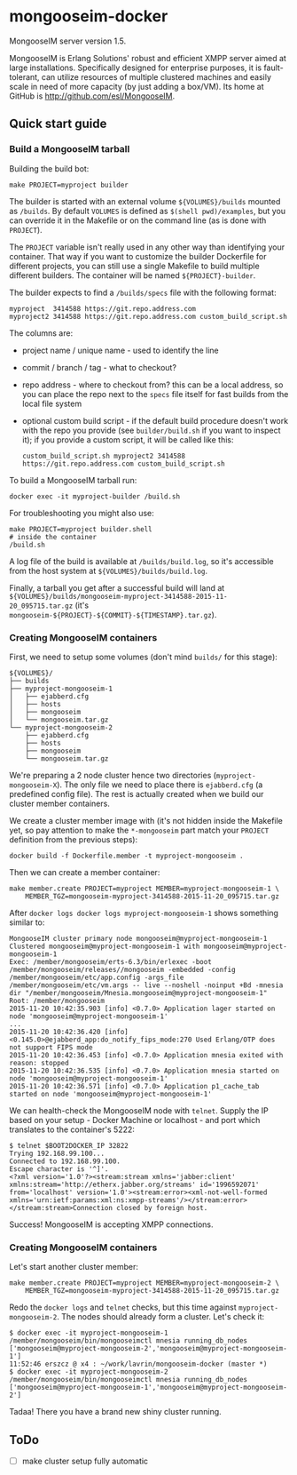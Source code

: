 # mongooseim-docker

MongooseIM server version 1.5.  

MongooseIM is Erlang Solutions' robust and efficient XMPP server aimed at large installations.
Specifically designed for enterprise purposes,
it is fault-tolerant, can utilize resources of multiple clustered machines and easily scale in need of more capacity (by just adding a box/VM).
Its home at GitHub is http://github.com/esl/MongooseIM.


## Quick start guide


### Build a MongooseIM tarball

Building the build bot:

```
make PROJECT=myproject builder
```

The builder is started with an external volume `${VOLUMES}/builds` mounted as `/builds`.
By default `VOLUMES` is defined as `$(shell pwd)/examples`,
but you can override it in the Makefile or on the command line (as is done with `PROJECT`).

The `PROJECT` variable isn't really used in any other way than identifying your container.
That way if you want to customize the builder Dockerfile for different projects,
you can still use a single Makefile to build multiple different builders.
The container will be named `${PROJECT}-builder`.

The builder expects to find a `/builds/specs` file with the following format:

```
myproject  3414588 https://git.repo.address.com
myproject2 3414588 https://git.repo.address.com custom_build_script.sh
```

The columns are:

-   project name / unique name - used to identify the line

-   commit / branch / tag - what to checkout?

-   repo address - where to checkout from? this can be a local address, so
    you can place the repo next to the `specs` file itself for fast builds
    from the local file system

-   optional custom build script - if the default build procedure doesn't
    work with the repo you provide
    (see `builder/build.sh` if you want to inspect it);
    if you provide a custom script, it will be called like this:

    ```
    custom_build_script.sh myproject2 3414588 https://git.repo.address.com custom_build_script.sh
    ```

To build a MongooseIM tarball run:

```
docker exec -it myproject-builder /build.sh
```

For troubleshooting you might also use:

```
make PROJECT=myproject builder.shell
# inside the container
/build.sh
```

A log file of the build is available at `/builds/build.log`,
so it's accessible from the host system at `${VOLUMES}/builds/build.log`.

Finally, a tarball you get after a successful build will land
at `${VOLUMES}/builds/mongooseim-myproject-3414588-2015-11-20_095715.tar.gz`
(it's `mongooseim-${PROJECT}-${COMMIT}-${TIMESTAMP}.tar.gz`).


### Creating MongooseIM containers

First, we need to setup some volumes (don't mind `builds/` for this stage):

```
${VOLUMES}/
├── builds
├── myproject-mongooseim-1
│   ├── ejabberd.cfg
│   ├── hosts
│   ├── mongooseim
│   └── mongooseim.tar.gz
└── myproject-mongooseim-2
    ├── ejabberd.cfg
    ├── hosts
    ├── mongooseim
    └── mongooseim.tar.gz
```

We're preparing a 2 node cluster hence two directories (`myproject-mongooseim-X`).
The only file we need to place there is `ejabberd.cfg` (a predefined config file).
The rest is actually created when we build our cluster member containers.

We create a cluster member image with (it's not hidden inside the Makefile yet,
so pay attention to make the `*-mongooseim` part match your `PROJECT`
definition from the previous steps):

```
docker build -f Dockerfile.member -t myproject-mongooseim .
```

Then we can create a member container:

```
make member.create PROJECT=myproject MEMBER=myproject-mongooseim-1 \
    MEMBER_TGZ=mongooseim-myproject-3414588-2015-11-20_095715.tar.gz
```

After `docker logs docker logs myproject-mongooseim-1` shows something similar to:

```
MongooseIM cluster primary node mongooseim@myproject-mongooseim-1
Clustered mongooseim@myproject-mongooseim-1 with mongooseim@myproject-mongooseim-1
Exec: /member/mongooseim/erts-6.3/bin/erlexec -boot /member/mongooseim/releases//mongooseim -embedded -config /member/mongooseim/etc/app.config -args_file /member/mongooseim/etc/vm.args -- live --noshell -noinput +Bd -mnesia dir "/member/mongooseim/Mnesia.mongooseim@myproject-mongooseim-1"
Root: /member/mongooseim
2015-11-20 10:42:35.903 [info] <0.7.0> Application lager started on node 'mongooseim@myproject-mongooseim-1'
...
2015-11-20 10:42:36.420 [info] <0.145.0>@ejabberd_app:do_notify_fips_mode:270 Used Erlang/OTP does not support FIPS mode
2015-11-20 10:42:36.453 [info] <0.7.0> Application mnesia exited with reason: stopped
2015-11-20 10:42:36.535 [info] <0.7.0> Application mnesia started on node 'mongooseim@myproject-mongooseim-1'
2015-11-20 10:42:36.571 [info] <0.7.0> Application p1_cache_tab started on node 'mongooseim@myproject-mongooseim-1'
```

We can health-check the MongooseIM node with `telnet`.
Supply the IP based on your setup - Docker Machine or localhost - and port
which translates to the container's 5222:

```
$ telnet $BOOT2DOCKER_IP 32822
Trying 192.168.99.100...
Connected to 192.168.99.100.
Escape character is '^]'.
<?xml version='1.0'?><stream:stream xmlns='jabber:client' xmlns:stream='http://etherx.jabber.org/streams' id='1996592071' from='localhost' version='1.0'><stream:error><xml-not-well-formed xmlns='urn:ietf:params:xml:ns:xmpp-streams'/></stream:error></stream:stream>Connection closed by foreign host.
```

Success! MongooseIM is accepting XMPP connections.


### Creating MongooseIM containers

Let's start another cluster member:

```
make member.create PROJECT=myproject MEMBER=myproject-mongooseim-2 \
    MEMBER_TGZ=mongooseim-myproject-3414588-2015-11-20_095715.tar.gz
```

Redo the `docker logs` and `telnet` checks, but this time against `myproject-mongooseim-2`.
The nodes should already form a cluster.
Let's check it:

```
$ docker exec -it myproject-mongooseim-1 /member/mongooseim/bin/mongooseimctl mnesia running_db_nodes
['mongooseim@myproject-mongooseim-2','mongooseim@myproject-mongooseim-1']
11:52:46 erszcz @ x4 : ~/work/lavrin/mongooseim-docker (master *)
$ docker exec -it myproject-mongooseim-2 /member/mongooseim/bin/mongooseimctl mnesia running_db_nodes
['mongooseim@myproject-mongooseim-1','mongooseim@myproject-mongooseim-2']
```

Tadaa! There you have a brand new shiny cluster running.


## ToDo

- [ ] make cluster setup fully automatic
